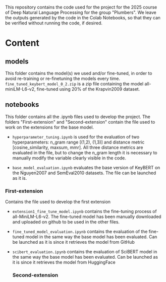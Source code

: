 This repository contains the code used for the project for the 2025 course of Deep Natural Language Processing for the group "Plumbers".
We leave the outputs generated by the code in the Colab Notebooks, so that they can be verified without running the code, if desired.

# Content

## models
This folder contains the model(s) we used and/or fine-tuned, in order to avoid re-training or re-finetuning the models every time.
```fine_tuned_keybert_model_0_2.zip``` is a zip file containing the model all-miniLM-L6-v2, fine-tuned using 20% of the Krapvin2009 dataset.

## notebooks
This folder contains all the .ipynb files used to develop the project. The folders "First-extension" and "Second-extension" contain the file used to work on the extensions for the base model.

- ```hyperparameter_tuning.ipynb``` is used for the evaluation of two hyperparameters: n_gram range [(1,2), (1,3)] and distance metric [cosine_similarity, maxsum, mmr]. All three distance metrics are evaluated in the file, but to change the n_gram length it is necessary to manually modify the variable clearly visible in the code. 

- ```base_model_evaluation.ipynb``` evaluates the base version of KeyBERT on the Nguyen2007 and SemEval2010 datasets. The file can be launched as it is.

### First-extension
Contains the file used to develop the first extension

- ```extension1_fine_tune_model.ipynb``` contains the fine-tuning process of all-MiniLM-L6-v2. The fine-tuned model has been manually downloaded and uploaded on github to be used in the other files.
- ```fine_tuned_model_evaluation.ipynb``` contains the evaluation of the fine-tuned model in the same way the base model has been evaluated. Can be launched as it is since it retrieves the model from GitHub
- ```scibert_evaluation.ipynb``` contains the evaluation of SciBERT model in the same way the base model has been evaluated. Can be launched as it is since it retrieves the model from HuggingFace

  ### Second-extension

  
